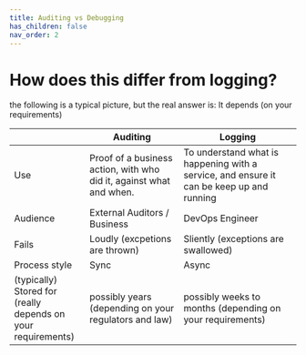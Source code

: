 ```yaml
---
title: Auditing vs Debugging
has_children: false
nav_order: 2
---
```


# How does this differ from logging?

the following is a typical picture, but the real answer is: It depends (on your requirements)


|                                                                    | Auditing                                                            | Logging                                                                                  |
|--------------------------------------------------------------------|---------------------------------------------------------------------|------------------------------------------------------------------------------------------|
| Use                                                                | Proof of a business action, with who did it, against what and when. | To understand what is happening with a service, and ensure it can be keep up and running |
| Audience                                                           | External Auditors / Business                                        | DevOps Engineer                                                                          |
| Fails                                                              | Loudly (excpetions are thrown)                                      | Sliently (exceptions are swallowed)                                                      |
| Process style                                                      | Sync                                                                | Async                                                                                    |
| (typically) Stored for<br>(really depends on your<br>requirements) | possibly years (depending on your regulators and law)               | possibly weeks to months (depending on your requirements)                                |

